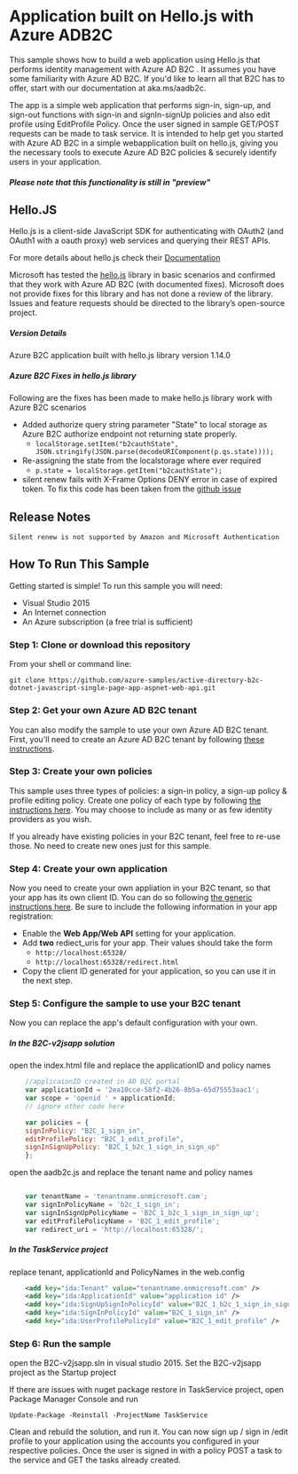 # Application built on Hello.js with Azure ADB2C

This sample shows how to build a web application using Hello.js that performs identity management with Azure AD B2C . It assumes you have some familiarity with Azure AD B2C. If you'd like to learn all that B2C has to offer, start with our documentation at aka.ms/aadb2c.

The app is a simple web application that performs sign-in, sign-up, and sign-out functions with sign-in and signIn-signUp policies and also edit profile using EditProfile Policy. Once the user signed in sample GET/POST requests can be made to task service. It is intended to help get you started with Azure AD B2C in a simple webapplication built on hello.js, giving you the necessary tools to execute Azure AD B2C policies & securely identify users in your application.  

##### Please note that this functionality is still in "preview"

## Hello.JS 

Hello.js is a client-side JavaScript SDK for authenticating with OAuth2 (and OAuth1 with a oauth proxy) web services and querying their REST APIs.

For more details about hello.js check their [Documentation](https://adodson.com/hello.js/#hellojs)

Microsoft has tested the [hello.js](https://github.com/MrSwitch/hello.js) library in basic scenarios and confirmed that they work with Azure AD B2C (with documented fixes). Microsoft does not provide fixes for this library and has not done a review of the library. Issues and feature requests should be directed to the library’s open-source project.

##### Version Details

Azure B2C application built with hello.js library version 1.14.0

##### Azure B2C Fixes in hello.js library

Following are the fixes has been made to make hello.js library work with Azure B2C scenarios

- Added authorize query string parameter "State" to local storage as Azure B2C authorize endpoint not returning state properly.
	- `localStorage.setItem("b2cauthState", JSON.stringify(JSON.parse(decodeURIComponent(p.qs.state))));`
- Re-assigning the state from the localstorage where ever required 
	- `p.state = localStorage.getItem("b2cauthState");`
- silent renew fails with X-Frame Options DENY error in case of expired token. To fix this code has been taken from the [github issue](https://github.com/MrSwitch/hello.js/issues/379)



## Release Notes

    Silent renew is not supported by Amazon and Microsoft Authentication


## How To Run This Sample

Getting started is simple! To run this sample you will need:

- Visual Studio 2015
- An Internet connection
- An Azure subscription (a free trial is sufficient)

### Step 1:  Clone or download this repository

From your shell or command line:

`git clone https://github.com/azure-samples/active-directory-b2c-dotnet-javascript-single-page-app-aspnet-web-api.git` 

### Step 2: Get your own Azure AD B2C tenant

You can also modify the sample to use your own Azure AD B2C tenant.  First, you'll need to create an Azure AD B2C tenant by following [these instructions](https://azure.microsoft.com/documentation/articles/active-directory-b2c-get-started).

### Step 3: Create your own policies

This sample uses three types of policies: a sign-in policy, a sign-up policy & profile editing policy.  Create one policy of each type by following [the instructions here](https://azure.microsoft.com/documentation/articles/active-directory-b2c-reference-policies).  You may choose to include as many or as few identity providers as you wish.

If you already have existing policies in your B2C tenant, feel free to re-use those.  No need to create new ones just for this sample.

### Step 4: Create your own application

Now you need to create your own appliation in your B2C tenant, so that your app has its own client ID.  You can do so following [the generic instructions here](https://azure.microsoft.com/documentation/articles/active-directory-b2c-app-registration).  Be sure to include the following information in your app registration:

- Enable the **Web App/Web API** setting for your application.
- Add **two** rediect_uris for your app.  Their values should take the form 
    - `http://localhost:65328/`
    - `http://localhost:65328/redirect.html`
- Copy the client ID generated for your application, so you can use it in the next step.

### Step 5: Configure the sample to use your B2C tenant

Now you can replace the app's default configuration with your own.  

##### In the B2C-v2jsapp solution

open the index.html file and replace the applicationID and policy names

```javascript
    //applicaionID created in AD B2C portal
    var applicationId = '2ea10cce-58f2-4b26-8b5a-65d75553aac1';
    var scope = 'openid ' + applicationId;
    // ignore other code here

    var policies = {
    signInPolicy: "B2C_1_sign_in",
    editProfilePolicy: "B2C_1_edit_profile",
    signInSignUpPolicy: "B2C_1_b2c_1_sign_in_sign_up"
    };
```
open the aadb2c.js and replace the tenant name and policy names

```javascript

    var tenantName = 'tenantname.onmicrosoft.com';
    var signInPolicyName = 'b2c_1_sign_in';
    var signInSignUpPolicyName = 'B2C_1_b2c_1_sign_in_sign_up';
    var editProfilePolicyName = 'B2C_1_edit_profile';
    var redirect_uri = 'http://localhost:65328/';

```

##### In the TaskService project

replace tenant, applicationId and PolicyNames in the web.config

```xml
    <add key="ida:Tenant" value="tenantname.onmicrosoft.com" />
    <add key="ida:ApplicationId" value="application id" />
    <add key="ida:SignUpSignInPolicyId" value="B2C_1_b2c_1_sign_in_sign_up" />
    <add key="ida:SignInPolicyId" value="B2C_1_sign_in" />
    <add key="ida:UserProfilePolicyId" value="B2C_1_edit_profile" />
```


### Step 6:  Run the sample

open the B2C-v2jsapp.sln in visual studio 2015. Set the B2C-v2jsapp project as the Startup project

If there are issues with nuget package restore in TaskService project, open Package Manager Console and run

	Update-Package -Reinstall -ProjectName TaskService

Clean and rebuild the solution, and run it.  You can now sign up / sign in /edit profile to your application using the accounts you configured in your respective policies. Once the user is signed in with a policy POST a task to the service and GET the tasks already created.

